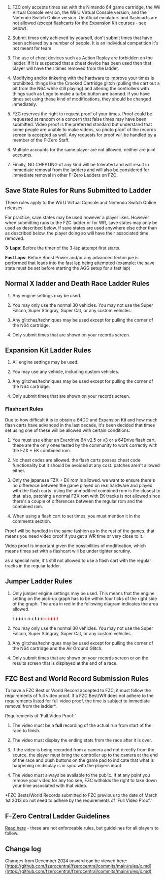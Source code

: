 1. FZC only accepts times set with the Nintendo 64 game cartridge, the Wii Virtual Console version, the Wii U Virtual Console version, and the Nintendo Switch Online version. Unofficial emulators and flashcarts are not allowed (except flashcarts for the Expansion Kit courses - see below).

1. Submit times only achieved by yourself, don't submit times that have been achieved by a number of people. It is an individual competition it's not meant for team

1. The use of cheat devices such as Action Replay are forbidden on the ladder. If it is suspected that a cheat device has been used then that player will have their times removed from the ladder.

1. Modifying and/or tinkering with the hardware to improve your times is prohibited. things like the Crooked Cartridge glitch (pulling the cart out a bit from the N64 while still playing) and altering the controllers with things such as Lego to make a turbo button are banned. if you have times set using these kind of modifications, they should be changed inmediately.

1. FZC reserves the right to request proof of your times. Proof could be requested at random or a concern that false times may have been submitted. Video proof is the preferred standard but understand that some people are unable to make videos, so photo proof of the records screen is accepted as well. Any requests for proof will be handled by a member of the F-Zero Staff.

1. Multiple accounts for the same player are not allowed, neither are joint accounts.

1. Finally, NO CHEATING of any kind will be tolerated and will result in immediate removal from the ladders and will also be considered for immediate removal in other F-Zero Ladders on FZC.


## Save State Rules for Runs Submitted to Ladder

These rules apply to the Wii U Virtual Console and Nintendo Switch Online releases.

For practice, save states may be used however a player likes. However when submitting runs to the FZC ladder or for WR, save states may only be used as described below. If save states are used anywhere else other than as described below, the player doing so will have their associated time removed.

**3-Laps:** Before the timer of the 3-lap attempt first starts.

**Fast Laps:** Before Boost Power and/or any advanced technique is performed that leads into the fast lap being attempted (example: the save state must be set before starting the AGG setup for a fast lap)


## Normal X ladder and Death Race Ladder Rules

1. Any engine settings may be used.

1. You may only use the normal 30 vehicles. You may not use the Super Falcon, Super Stingray, Super Cat, or any custom vehicles.

1. Any glitches/techniques may be used except for pulling the corner of the N64 cartridge.

1. Only submit times that are shown on your records screen.


## Expansion Kit Ladder Rules

1. All engine settings may be used.

1. You may use any vehicle, including custom vehicles.

1. Any glitches/techniques may be used except for pulling the corner of the N64 cartridge.

1. Only submit times that are shown on your records screen.

### Flashcart Rules

Due to how difficult it is to obtain a 64DD and Expansion Kit and how much flash carts have advanced in the last decade, it's been decided that times set using one of these will be allowed with certain conditions:

1. You must use either an Everdrive 64 v2.5 or v3 or a 64Drive flash cart. these are the only ones tested by the community to work correctly with the FZX + EK combined rom.

1. No cheat codes are allowed. the flash carts posses cheat code functionality but it should be avoided at any cost. patches aren't allowed either.

1. Only the japanese FZX + EK rom is allowed. we want to ensure there's no difference between the game played on real hardware and played with the flash carts. using the unmodified combined rom is the closest to that. also, patching a normal FZX rom with EK tracks is not allowed since there's a couple of differences between the regular rom and the combined rom.

1. When using a flash cart to set times, you must mention it in the comments section.

Proof will be handled in the same fashion as in the rest of the games. that means you need video proof if you get a WR time or very close to it.

Video proof is important given the possibilities of modification, which means times set with a flashcart will be under tighter scrutiny.

as a special note, it's still not allowed to use a flash cart with the regular tracks in the regular ladder.


## Jumper Ladder Rules

1. Only jumper engine settings may be used. This means that the engine setting on the pick-up graph has to be within four ticks of the right side of the graph. The area in red in the following diagram indicates the area allowed.

    **I-i-i-i-i-i-i-I-i-i-<span style=color:rgb(255,0,0)>i-i-i-i-I</span>**

1. You may only use the normal 30 vehicles. You may not use the Super Falcon, Super Stingray, Super Cat, or any custom vehicles.

1. Any glitches/techniques may be used except for pulling the corner of the N64 cartridge and the Air Ground Glitch.

1. Only submit times that are shown on your records screen or on the results screen that is displayed at the end of a race.


## FZC Best and World Record Submission Rules

To have a FZC Best or World Record accepted to FZC, it must follow the requirements of full video proof. If a FZC Best/WR does not adhere to the requirements listed for full video proof, the time is subject to immediate removal from the ladder\*.

Requirements of 'Full Video Proof:'

1. The video must be a **full** recording of the actual run from start of the race to finish.

1. The video must display the ending stats from the race after it is over.

1. If the video is being recorded from a camera and not directly from the source, the player must bring the controller up to the camera at the end of the race and push buttons on the game pad to indicate that what is happening on display is in sync with the players input.

1. The video must always be available to the public. If at any point you remove your video for any too see, FZC witholds the right to take down your time associated with that video.

\*FZC Bests/World Records submitted to FZC previous to the date of March 1st 2013 do not need to adhere by the requirements of 'Full Video Proof.'


## F-Zero Central Ladder Guidelines

[Read here](/guidelines.php) - these are not enforceable rules, but guidelines for all players to follow.


## Change log

Changes from December 2024 onward can be viewed here: [https://github.com/fzerocentral/fzerocentral/commits/main/rules/x.md](https://github.com/fzerocentral/fzerocentral/commits/main/rules/x.md)
